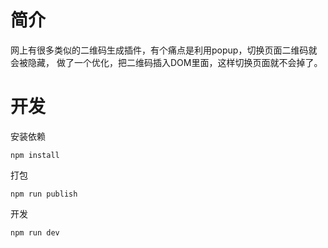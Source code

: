 # 简介

网上有很多类似的二维码生成插件，有个痛点是利用popup，切换页面二维码就会被隐藏，
做了一个优化，把二维码插入DOM里面，这样切换页面就不会掉了。

# 开发

安装依赖

```shell
npm install
```

打包

```shell
npm run publish
```

开发

```shell
npm run dev
```